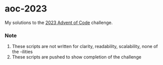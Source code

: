# aoc-2023

My solutions to the [2023 Advent of Code](https://adventofcode.com/2023) challenge.

### Note

1. These scripts are not written for clarity, readability, scalability, none of the -ilities
2. These scripts are pushed to show completion of the challenge

